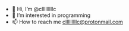 - 👋 Hi, I’m @clllllllllc
- 👀 I’m interested in programming
- 📫 How to reach me clllllllllc@protonmail.com

<!---
clllllllllc/clllllllllc is a ✨ special ✨ repository because its `README.md` (this file) appears on your GitHub profile.
You can click the Preview link to take a look at your changes.
--->
